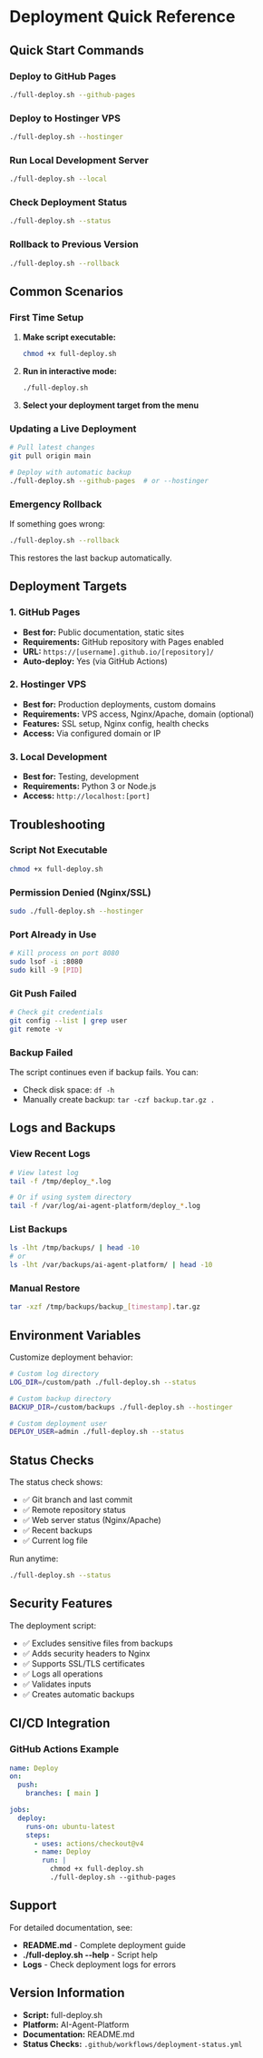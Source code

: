 # Deployment Quick Reference

## Quick Start Commands

### Deploy to GitHub Pages
```bash
./full-deploy.sh --github-pages
```

### Deploy to Hostinger VPS
```bash
./full-deploy.sh --hostinger
```

### Run Local Development Server
```bash
./full-deploy.sh --local
```

### Check Deployment Status
```bash
./full-deploy.sh --status
```

### Rollback to Previous Version
```bash
./full-deploy.sh --rollback
```

## Common Scenarios

### First Time Setup

1. **Make script executable:**
   ```bash
   chmod +x full-deploy.sh
   ```

2. **Run in interactive mode:**
   ```bash
   ./full-deploy.sh
   ```

3. **Select your deployment target from the menu**

### Updating a Live Deployment

```bash
# Pull latest changes
git pull origin main

# Deploy with automatic backup
./full-deploy.sh --github-pages  # or --hostinger
```

### Emergency Rollback

If something goes wrong:
```bash
./full-deploy.sh --rollback
```

This restores the last backup automatically.

## Deployment Targets

### 1. GitHub Pages
- **Best for:** Public documentation, static sites
- **Requirements:** GitHub repository with Pages enabled
- **URL:** `https://[username].github.io/[repository]/`
- **Auto-deploy:** Yes (via GitHub Actions)

### 2. Hostinger VPS
- **Best for:** Production deployments, custom domains
- **Requirements:** VPS access, Nginx/Apache, domain (optional)
- **Features:** SSL setup, Nginx config, health checks
- **Access:** Via configured domain or IP

### 3. Local Development
- **Best for:** Testing, development
- **Requirements:** Python 3 or Node.js
- **Access:** `http://localhost:[port]`

## Troubleshooting

### Script Not Executable
```bash
chmod +x full-deploy.sh
```

### Permission Denied (Nginx/SSL)
```bash
sudo ./full-deploy.sh --hostinger
```

### Port Already in Use
```bash
# Kill process on port 8080
sudo lsof -i :8080
sudo kill -9 [PID]
```

### Git Push Failed
```bash
# Check git credentials
git config --list | grep user
git remote -v
```

### Backup Failed
The script continues even if backup fails. You can:
- Check disk space: `df -h`
- Manually create backup: `tar -czf backup.tar.gz .`

## Logs and Backups

### View Recent Logs
```bash
# View latest log
tail -f /tmp/deploy_*.log

# Or if using system directory
tail -f /var/log/ai-agent-platform/deploy_*.log
```

### List Backups
```bash
ls -lht /tmp/backups/ | head -10
# or
ls -lht /var/backups/ai-agent-platform/ | head -10
```

### Manual Restore
```bash
tar -xzf /tmp/backups/backup_[timestamp].tar.gz
```

## Environment Variables

Customize deployment behavior:

```bash
# Custom log directory
LOG_DIR=/custom/path ./full-deploy.sh --status

# Custom backup directory
BACKUP_DIR=/custom/backups ./full-deploy.sh --hostinger

# Custom deployment user
DEPLOY_USER=admin ./full-deploy.sh --status
```

## Status Checks

The status check shows:
- ✅ Git branch and last commit
- ✅ Remote repository status
- ✅ Web server status (Nginx/Apache)
- ✅ Recent backups
- ✅ Current log file

Run anytime:
```bash
./full-deploy.sh --status
```

## Security Features

The deployment script:
- ✅ Excludes sensitive files from backups
- ✅ Adds security headers to Nginx
- ✅ Supports SSL/TLS certificates
- ✅ Logs all operations
- ✅ Validates inputs
- ✅ Creates automatic backups

## CI/CD Integration

### GitHub Actions Example

```yaml
name: Deploy
on:
  push:
    branches: [ main ]

jobs:
  deploy:
    runs-on: ubuntu-latest
    steps:
      - uses: actions/checkout@v4
      - name: Deploy
        run: |
          chmod +x full-deploy.sh
          ./full-deploy.sh --github-pages
```

## Support

For detailed documentation, see:
- **README.md** - Complete deployment guide
- **./full-deploy.sh --help** - Script help
- **Logs** - Check deployment logs for errors

## Version Information

- **Script:** full-deploy.sh
- **Platform:** AI-Agent-Platform
- **Documentation:** README.md
- **Status Checks:** `.github/workflows/deployment-status.yml`
